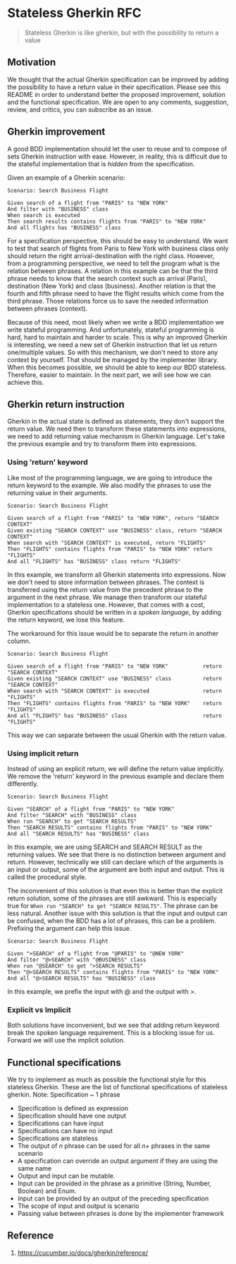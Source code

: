# Stateless Gherkin RFC

> Stateless Gherkin is like gherkin, but with the possibility to return a value 

## Motivation

We thought that the actual Gherkin specification can be improved by adding the possibility to have a return value in their specification. Please see this README in order to understand better the proposed improvement, solution and the functional specification. We are open to any comments, suggestion, review, and critics, you can subscribe as an issue.

## Gherkin improvement

A good BDD implementation should let the user to reuse and to compose of sets Gherkin instruction with ease. However, in reality, this is difficult due to the stateful implementation that is *hidden* from the specification.

Given an example of a Gherkin scenario:

```
Scenario: Search Business Flight

Given search of a flight from "PARIS" to "NEW YORK"
And filter with "BUSINESS" class
When search is executed
Then search results contains flights from "PARIS" to "NEW YORK"
And all flights has "BUSINESS" class
```

For a specification perspective, this should be easy to understand. We want to test that search of flights from Paris to New York with business class only should return the right arrival-destination with the right class. However, from a programming perspective, we need to tell the program what is the relation between phrases. A relation in this example can be that the third phrase needs to know that the search context such as arrival (Paris), destination (New York) and class (business). Another relation is that the fourth and fifth phrase need to have the flight results which come from the third phrase. Those relations force us to save the needed information between phrases (context).

Because of this need, most likely when we write a BDD implementation we write stateful programming. And unfortunately, stateful programming is hard, hard to maintain and harder to scale. This is why an improved Gherkin is interesting, we need a new set of Gherkin instruction that let us return one/multiple values. So with this mechanism, we don't need to store any context by yourself. That should be managed by the implementer library. When this becomes possible, we should be able to keep our BDD stateless. Therefore, easier to maintain. In the next part, we will see how we can achieve this.

## Gherkin return instruction

Gherkin in the actual state is defined as statements, they don't support the return value. We need then to transform these statements into expressions, we need to add returning value mechanism in Gherkin language. Let's take the previous example and try to transform them into expressions.

### Using 'return' keyword

Like most of the programming language, we are going to introduce the return keyword to the example. We also modify the phrases to use the returning value in their arguments.

```
Scenario: Search Business Flight

Given search of a flight from "PARIS" to "NEW YORK", return "SEARCH CONTEXT"
Given existing "SEARCH CONTEXT" use "BUSINESS" class, return "SEARCH CONTEXT"
When search with "SEARCH CONTEXT" is executed, return "FLIGHTS"
Then "FLIGHTS" contains flights from "PARIS" to "NEW YORK" return "FLIGHTS"
And all "FLIGHTS" has "BUSINESS" class return "FLIGHTS"

```

In this example, we transform all Gherkin statements into expressions. Now we don't need to store information between phrases. The context is transferred using the return value from the precedent phrase to the argument in the next phrase. We manage then transform our stateful implementation to a stateless one. However, that comes with a cost, Gherkin specifications should be written in a *spoken language*, by adding the return keyword, we lose this feature.

The workaround for this issue would be to separate the return in another column.

```
Scenario: Search Business Flight

Given search of a flight from "PARIS" to "NEW YORK"           return "SEARCH CONTEXT"
Given existing "SEARCH CONTEXT" use "BUSINESS" class          return "SEARCH CONTEXT"
When search with "SEARCH CONTEXT" is executed                 return "FLIGHTS"
Then "FLIGHTS" contains flights from "PARIS" to "NEW YORK"    return "FLIGHTS"
And all "FLIGHTS" has "BUSINESS" class                        return "FLIGHTS"

```
This way we can separate between the usual Gherkin with the return value.

### Using implicit return

Instead of using an explicit return, we will define the return value implicitly. We remove the 'return' keyword in the previous example and declare them differently.

```
Scenario: Search Business Flight

Given "SEARCH" of a flight from "PARIS" to "NEW YORK"
And filter "SEARCH" with "BUSINESS" class
When run "SEARCH" to get "SEARCH RESULTS"
Then "SEARCH RESULTS" contains flights from "PARIS" to "NEW YORK"
And all "SEARCH RESULTS" has "BUSINESS" class
```

In this example, we are using SEARCH and SEARCH RESULT as the returning values. We see that there is no distinction between argument and return. However, technically we still can declare which of the arguments is an input or output, some of the argument are both input and output. This is called the procedural style.

The inconvenient of this solution is that even this is better than the explicit return solution, some of the phrases are still awkward. This is especially true for ```When run "SEARCH" to get "SEARCH RESULTS"```. The phrase can be less natural. Another issue with this solution is that the input and output can be confused, when the BDD has a lot of phrases, this can be a problem. Prefixing the argument can help this issue.

```
Scenario: Search Business Flight

Given ">SEARCH" of a flight from "@PARIS" to "@NEW YORK"
And filter "@>SEARCH" with "@BUSINESS" class
When run "@SEARCH" to get ">SEARCH RESULTS"
Then "@>SEARCH RESULTS" contains flights from "PARIS" to "NEW YORK"
And all "@>SEARCH RESULTS" has "BUSINESS" class
```

In this example, we prefix the input with @ and the output with >.

### Explicit vs Implicit

Both solutions have inconvenient, but we see that adding return keyword break the spoken language requirement. This is a blocking issue for us. Forward we will use the implicit solution.

## Functional specifications

We try to implement as much as possible the functional style for this stateless Gherkin. These are the list of functional specifications of stateless gherkin. Note: Specification ~ 1 phrase

- Specification is defined as expression
- Specification should have one output
- Specifications can have input
- Specifications can have no input 
- Specifications are stateless
- The output of *n* phrase can be used for all *n+* phrases in the same scenario
- A specification can override an output argument if they are using the same name
- Output and input can be mutable.
- Input can be provided in the phrase as a primitive (String, Number, Boolean) and Enum.
- Input can be provided by an output of the preceding specification
- The scope of input and output is scenario
- Passing value between phrases is done by the implementer framework


## Reference
1. https://cucumber.io/docs/gherkin/reference/ 

